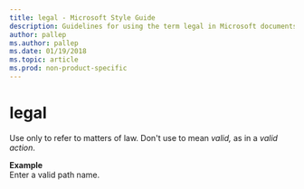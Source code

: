 ```yaml
---
title: legal - Microsoft Style Guide
description: Guidelines for using the term legal in Microsoft documents.
author: pallep
ms.author: pallep
ms.date: 01/19/2018
ms.topic: article
ms.prod: non-product-specific
---
```


# legal

Use only to refer to matters of law. Don't use to mean *valid,* as in a *valid action*.

**Example**  
Enter a valid path name. 
